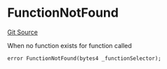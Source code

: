 # FunctionNotFound
[Git Source](https://github.com/thrackle-io/rules-engine/blob/54db83a2c72adaf3bc2196e69cb3cf728347d98b/src/client/token/handler/diamond/HandlerDiamond.sol)

When no function exists for function called


```solidity
error FunctionNotFound(bytes4 _functionSelector);
```

